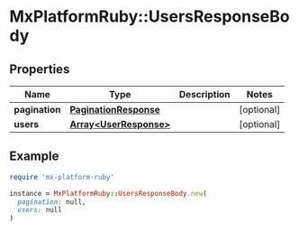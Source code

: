 # MxPlatformRuby::UsersResponseBody

## Properties

| Name | Type | Description | Notes |
| ---- | ---- | ----------- | ----- |
| **pagination** | [**PaginationResponse**](PaginationResponse.md) |  | [optional] |
| **users** | [**Array&lt;UserResponse&gt;**](UserResponse.md) |  | [optional] |

## Example

```ruby
require 'mx-platform-ruby'

instance = MxPlatformRuby::UsersResponseBody.new(
  pagination: null,
  users: null
)
```

